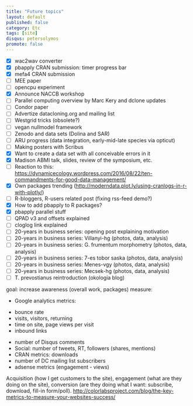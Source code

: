 ```yaml
---
title: "Future topics"
layout: default
published: false
category: Etc
tags: [site]
disqus: petersolymos
promote: false
---
```


- [x] wac2wav converter
- [x] pbapply CRAN submission: timer progress bar
- [x] mefa4 CRAN submission
- [ ] MEE paper
- [ ] opencpu experiment
- [x] Announce NACCB workshop
- [ ] Parallel computing overview by Marc Kery and dclone updates
- [ ] Condor paper
- [ ] Advertize datacloning.org and mailing list
- [ ] Westgrid tricks (obsolete?)
- [ ] vegan nullmodel framework
- [ ] Zenodo and data sets (Dolina and SAR)
- [ ] ARU progress (data integration, early-mid-late species via opticut)
- [ ] Making posters with Scribus
- [x] Want to create a data set with all conceivable errors in it
- [x] Madison ABMI talk, slides, review of the symposium, etc.
- [ ] Reaction to this: https://dynamicecology.wordpress.com/2016/08/22/ten-commandments-for-good-data-management/
- [x] Own packages trending (http://moderndata.plot.ly/using-cranlogs-in-r-with-plotly/)
- [ ] R-bloggers, R-users related post (fixing rss-feed demo?)
- [x] How to add pbapply to R packages?
- [x] pbapply parallel stuff
- [ ] QPAD v3 and offsets explained
- [ ] cloglog link explained
- [ ] 20-years in business series: opening post explaining motivation
- [ ] 20-years in business series: Villanyi-hg (photos, data, analysis)
- [ ] 20-years in business series: G. frumentum morphometry (photos, data, analysis)
- [ ] 20-years in business series: 7-es tobor saska (photos, data, analysis)
- [ ] 20-years in business series: Menes-vgy (photos, data, analysis)
- [ ] 20-years in business series: Mecsek-hg (photos, data, analysis)
- [ ] T. prevostianus reintroduction (okologia blog)

 goal: increase awareness (overall work, packages)
 measure:
 * Google analytics metrics:
  - bounce rate
  - visits, visitors, returning
  - time on site, page views per visit
  - inbound links
 * number of Disqus comments
 * Social: number of tweets, RT, followers (shares, mentions)
 * CRAN metrics: downloads
 * number of DC mailing list subscribers
 * adsense metrics (engagement - views)

Acquisition (how I get customers to the site),
engagement (what are they doing on the site),
conversion (are they doing what I want: subscribe, download, fill-in form/poll).
http://colorlabsproject.com/blog/the-key-metrics-to-measure-your-websites-success/
